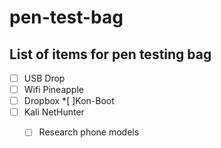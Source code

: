 # pen-test-bag

List of items for pen testing bag
------------------------------------

*[ ] USB Drop 
*[ ] Wifi Pineapple
*[ ] Dropbox
*[ ]Kon-Boot
*[ ] Kali NetHunter
  * [ ] Research phone models
  
